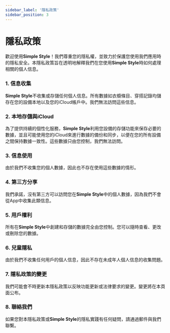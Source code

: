 ```yaml
---
sidebar_label: '隱私政策'
sidebar_position: 3
---
```


# 隱私政策

歡迎使用**Simple Style**！我們尊重您的隱私權，並致力於保護您使用我們應用時的隱私安全。本隱私政策旨在透明地解釋我們在您使用**Simple Style**時如何處理相關的個人信息。

### 1. 信息收集

**Simple Style**不收集或存儲任何個人信息。所有數據如衣櫥條目、穿搭記錄均儲存在您的設備本地以及您的iCloud帳戶中。我們無法訪問這些信息。

### 2. 本地存儲與iCloud

為了提供持續的個性化服務，**Simple Style**利用您設備的存儲功能來保存必要的數據，並且可能使用您的iCloud來進行數據的備份和同步，以便在您的所有設備之間保持數據一致性。這些數據只由您控制，我們無法訪問。

### 3. 信息使用

由於我們不收集您的個人數據，因此也不存在使用這些數據的情形。

### 4. 第三方分享

我們承諾，沒有第三方可以訪問您在**Simple Style**中的個人數據，因為我們不會從App中收集此類信息。

### 5. 用戶權利

所有在**Simple Style**中創建和存儲的數據完全由您控制。您可以隨時查看、更改或刪除您的數據。

### 6. 兒童隱私

由於我們不收集任何用戶的個人信息，因此不存在未成年人個人信息的收集問題。

### 7. 隱私政策的變更

我們可能會不時更新本隱私政策以反映功能更新或法律要求的變更。變更將在本頁面公布。

### 8. 聯絡我們

如果您對本隱私政策或**Simple Style**的隱私實踐有任何疑問，請通過郵件與我們聯繫。